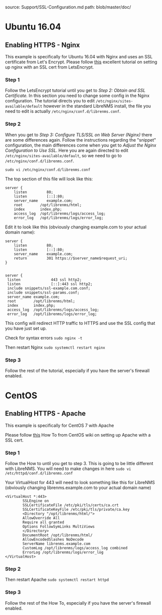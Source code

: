 source: Support/SSL-Configuration.md
path: blob/master/doc/

# Ubuntu 16.04

## Enabling HTTPS - Nginx

This example is specifically for Ubuntu 16.04 with Nginx and uses an
SSL certificate from Let's Encrypt. Please follow
[this](https://www.digitalocean.com/community/tutorials/how-to-secure-nginx-with-let-s-encrypt-on-ubuntu-16-04)
excellent tutorial on setting up nginx with an SSL cert from LetsEncrypt.

### Step 1

Follow the LetsEncrypt tutorial until you get to *Step 2: Obtain and
SSL Certificate.* In this section you need to change some config in
the Nginx configuration. The tutorial directs you to edit
`/etc/nginx/sites-available/default` however in the standard LibreNMS
install, the file you need to edit is actually
`/etc/nginx/conf.d/librenms.conf`.

### Step 2

When you get to *Step 3: Configure TLS/SSL on Web Server (Nginx)*
there are some differences again. Follow the instructions regarding
the "snippet" configuration, the main differences come when you get to
*Adjust the Nginx Configuration to Use SSL*. Here you are again
directed to edit `/etc/nginx/sites-available/default`, so we need to
go to `/etc/nginx/conf.d/librenms.conf`.

`sudo vi /etc/nginx/conf.d/librenms.conf`

The top section of this file will look like this:

```
server {
    listen         80;
    listen         [::]:80;
    server_name    example.com;
    root        /opt/librenms/html;
    index       index.php;
    access_log  /opt/librenms/logs/access_log;
    error_log   /opt/librenms/logs/error_log;
```

Edit it to look like this (obviously changing example.com to your actual domain name):

```
server {
    listen         80;
    listen         [::]:80;
    server_name    example.com;
    return         301 https://$server_name$request_uri;
}


server {
 listen              443 ssl http2;
 listen              [::]:443 ssl http2;
 include snippets/ssl-example.com.conf;
 include snippets/ssl-params.conf;
 server_name example.com;
 root        /opt/librenms/html;
 index       index.php;
 access_log  /opt/librenms/logs/access_log;
 error_log   /opt/librenms/logs/error_log;
```

This config will redirect HTTP traffic to HTTPS and use the SSL config
that you have just set up.

Check for syntax errors
`sudo nginx -t`

Then restart Nginx
`sudo systemctl restart nginx`

### Step 3

Follow the rest of the tutorial, especially if you have the server's firewall enabled.

# CentOS

## Enabling HTTPS - Apache

This example is specifically for CentOS 7 with Apache

Please follow [this](https://wiki.centos.org/HowTos/Https) How To from
CentOS wiki on setting up Apache with a SSL cert.

### Step 1

Follow the How to until you get to step 3. This is going to be little
different with LibreNMS. You will need to make changes in here `sudo
vi /etc/httpd/conf.d/librenms.conf`

Your VirtualHost for 443 will need to look something like this for LibreNMS
(obviously changing librenms.example.com to your actual domain name)

```
<VirtualHost *:443>
        SSLEngine on
        SSLCertificateFile /etc/pki/tls/certs/ca.crt
        SSLCertificateKeyFile /etc/pki/tls/private/ca.key
        <Directory "/opt/librenms/html/">
        AllowOverride All
        Require all granted
        Options FollowSymLinks MultiViews
        </Directory>
        DocumentRoot /opt/librenms/html/
        AllowEncodedSlashes NoDecode
        ServerName librenms.example.com
        CustomLog /opt/librenms/logs/access_log combined
        ErrorLog /opt/librenms/logs/error_log
</VirtualHost>

```

### Step 2

Then restart Apache `sudo systemctl restart httpd`

### Step 3

Follow the rest of the How To, especially if you have the server's firewall enabled.
